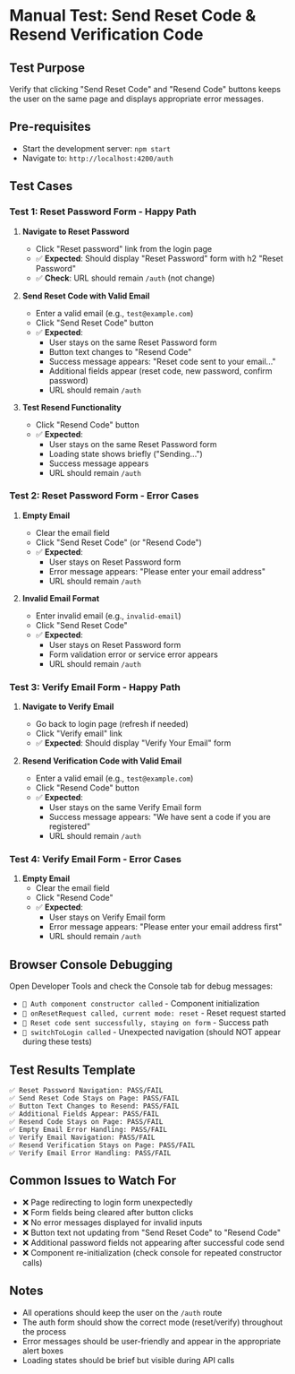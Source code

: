 # Manual Test: Send Reset Code & Resend Verification Code

## Test Purpose
Verify that clicking "Send Reset Code" and "Resend Code" buttons keeps the user on the same page and displays appropriate error messages.

## Pre-requisites
- Start the development server: `npm start`
- Navigate to: `http://localhost:4200/auth`

## Test Cases

### Test 1: Reset Password Form - Happy Path
1. **Navigate to Reset Password**
   - Click "Reset password" link from the login page
   - ✅ **Expected**: Should display "Reset Password" form with h2 "Reset Password"
   - ✅ **Check**: URL should remain `/auth` (not change)

2. **Send Reset Code with Valid Email**
   - Enter a valid email (e.g., `test@example.com`)
   - Click "Send Reset Code" button
   - ✅ **Expected**: 
     - User stays on the same Reset Password form
     - Button text changes to "Resend Code"
     - Success message appears: "Reset code sent to your email..."
     - Additional fields appear (reset code, new password, confirm password)
     - URL should remain `/auth`

3. **Test Resend Functionality**
   - Click "Resend Code" button
   - ✅ **Expected**:
     - User stays on the same Reset Password form
     - Loading state shows briefly ("Sending...")
     - Success message appears
     - URL should remain `/auth`

### Test 2: Reset Password Form - Error Cases
1. **Empty Email**
   - Clear the email field
   - Click "Send Reset Code" (or "Resend Code")
   - ✅ **Expected**:
     - User stays on Reset Password form
     - Error message appears: "Please enter your email address"
     - URL should remain `/auth`

2. **Invalid Email Format**
   - Enter invalid email (e.g., `invalid-email`)
   - Click "Send Reset Code"
   - ✅ **Expected**:
     - User stays on Reset Password form  
     - Form validation error or service error appears
     - URL should remain `/auth`

### Test 3: Verify Email Form - Happy Path
1. **Navigate to Verify Email**
   - Go back to login page (refresh if needed)
   - Click "Verify email" link
   - ✅ **Expected**: Should display "Verify Your Email" form

2. **Resend Verification Code with Valid Email**
   - Enter a valid email (e.g., `test@example.com`)
   - Click "Resend Code" button
   - ✅ **Expected**:
     - User stays on the same Verify Email form
     - Success message appears: "We have sent a code if you are registered"
     - URL should remain `/auth`

### Test 4: Verify Email Form - Error Cases
1. **Empty Email**
   - Clear the email field
   - Click "Resend Code"
   - ✅ **Expected**:
     - User stays on Verify Email form
     - Error message appears: "Please enter your email address first"
     - URL should remain `/auth`

## Browser Console Debugging
Open Developer Tools and check the Console tab for debug messages:
- `🔐 Auth component constructor called` - Component initialization
- `🔐 onResetRequest called, current mode: reset` - Reset request started
- `🔐 Reset code sent successfully, staying on form` - Success path
- `🔐 switchToLogin called` - Unexpected navigation (should NOT appear during these tests)

## Test Results Template
```
✅ Reset Password Navigation: PASS/FAIL
✅ Send Reset Code Stays on Page: PASS/FAIL  
✅ Button Text Changes to Resend: PASS/FAIL
✅ Additional Fields Appear: PASS/FAIL
✅ Resend Code Stays on Page: PASS/FAIL
✅ Empty Email Error Handling: PASS/FAIL
✅ Verify Email Navigation: PASS/FAIL
✅ Resend Verification Stays on Page: PASS/FAIL
✅ Verify Email Error Handling: PASS/FAIL
```

## Common Issues to Watch For
- ❌ Page redirecting to login form unexpectedly
- ❌ Form fields being cleared after button clicks
- ❌ No error messages displayed for invalid inputs
- ❌ Button text not updating from "Send Reset Code" to "Resend Code"
- ❌ Additional password fields not appearing after successful code send
- ❌ Component re-initialization (check console for repeated constructor calls)

## Notes
- All operations should keep the user on the `/auth` route
- The auth form should show the correct mode (reset/verify) throughout the process
- Error messages should be user-friendly and appear in the appropriate alert boxes
- Loading states should be brief but visible during API calls